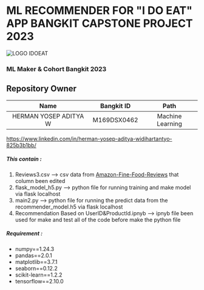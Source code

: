 # ML RECOMMENDER FOR "I DO EAT" APP BANGKIT CAPSTONE PROJECT 2023
![LOGO IDOEAT](https://drive.google.com/uc?export=view&id=1DYFfsy8oyIwLu7Q9Ztt-X11UhZcCg67a)

### ML Maker & Cohort Bangkit 2023
## Repository Owner
|            Name          |  Bangkit ID  |       Path       |
|:------------------------:|:------------:|:----------------:|
|  HERMAN YOSEP ADITYA W   |  M169DSX0462 | Machine Learning |


https://www.linkedin.com/in/herman-yosep-aditya-widihartantyo-825b3b1bb/

##### This contain :
1. Reviews3.csv --> csv data from [Amazon-Fine-Food-Reviews](https://www.kaggle.com/datasets/snap/amazon-fine-food-reviews) that column been edited
2. flask_model_h5.py --> python file for running training and make model via flask localhost
3. main2.py --> python file for running the predict data from the recommender_model.h5 via flask localhost
4. Recommendation Based on UserID&ProductId.ipnyb --> ipnyb file been used for make and test all of the code before make the python file

##### Requirement :
- numpy==1.24.3
- pandas==2.0.1
- matplotlib==3.7.1
- seaborn==0.12.2
- scikit-learn==1.2.2
- tensorflow==2.10.0
